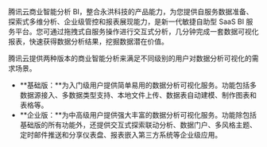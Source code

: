 腾讯云商业智能分析 BI，整合永洪科技的产品能力，为您提供自服务数据准备、探索式多维分析、企业级管控和报表展现能力，是新一代敏捷自助型 SaaS BI 服务平台。您可通过拖拽式自服务操作进行交互式分析，几分钟完成一套数据可视化报表，快速获得数据分析结果，挖掘数据潜在价值。

腾讯云提供两种版本的商业智能分析来满足不同级别的用户对数据分析可视化的需求场景。
- **基础版：**为入门级用户提供简单易用的数据分析可视化服务。功能包括多数据源接入、多数据类型支持、本地文件上传、数据表自动建模、制作图表和表格等。
- **企业版：**为中高级用户提供强大丰富的数据分析可视化服务。功能除包括基础版的所有功能外，还提供交互式探索联动分析、数据门户、多风格主题、定时邮件推送和分享仪表盘、报表嵌入第三方系统等企业级应用。
